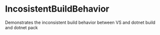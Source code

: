 # IncosistentBuildBehavior
Demonstrates the inconsistent build behavior between VS and dotnet build and dotnet pack
